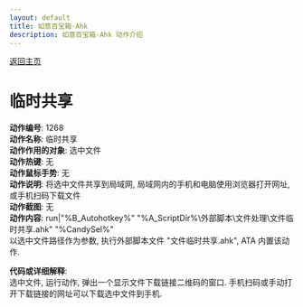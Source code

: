 ```yaml
---
layout: default
title: 如意百宝箱-Ahk
description: 如意百宝箱-Ahk 动作介绍
---
```


[返回主页](../index.md)

# [](#header-2) 临时共享

**动作编号**: 1268  
**动作名称**: 临时共享  
**动作作用的对象**: 选中文件  
**动作热键**: 无  
**动作鼠标手势**: 无  
**动作说明**: 将选中文件共享到局域网, 局域网内的手机和电脑使用浏览器打开网址, 或手机扫码下载文件  
**动作截图**: 无  
**动作内容**: run|"%B_Autohotkey%" "%A_ScriptDir%\外部脚本\文件处理\文件临时共享.ahk" "%CandySel%"  
以选中文件路径作为参数, 执行外部脚本文件 "文件临时共享.ahk", ATA 内置该动作.

**代码或详细解释**:  
选中文件, 运行动作, 弹出一个显示文件下载链接二维码的窗口. 手机扫码或手动打开下载链接的网址可以下载选中文件到手机.  